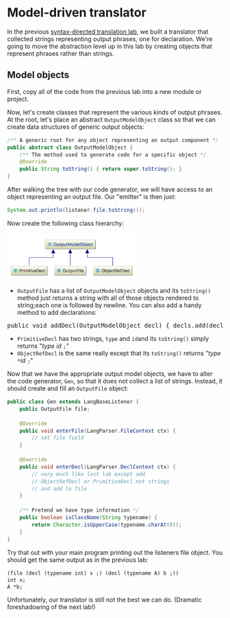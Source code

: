 # Model-driven translator

In the previous [syntax-directed translation lab](https://github.com/parrt/cs652/blob/master/labs/trans.md), we built a translator that collected strings representing output phrases, one for declaration. We're going to move the abstraction level up in this lab by creating objects that represent phrases rather than strings.

## Model objects

First, copy all of the code from the previous lab into a new module or project.

Now, let's create classes that represent the various kinds of output phrases. At the root, let's place an abstract `OutputModelObject` class so that we can create data structures of generic output objects:

```java
/** A generic root for any object representing an output component */
public abstract class OutputModelObject {
	/** The method used to generate code for a specific object */
	@Override
	public String toString() { return super.toString();	}
}
```

After walking the tree with our code generator, we will have access to an object representing an output file. Our "emitter" is then just:
 
```java
System.out.println(listener.file.toString());
```

Now create the following class hierarchy:

<img src=images/trans-objects.png width=300>

* `OutputFile` has a list of `OutputModelObject` objects and its `toString()` method just returns a string with all of those objects rendered to string;each one is followed by newline. You can also add a handy method to add declarations:<br>
<pre>
public void addDecl(OutputModelObject decl) { decls.add(decl); }
</pre>
* `PrimitiveDecl` has two strings, `type` and `id`and its `toString()` simply returns "*type* *id* `;`" 
* `ObjectRefDecl` is the same really except that its `toString()` returns "*type* `*`*id* `;`"

Now that we have the appropriate output model objects, we have to alter the code generator, `Gen`, so that it does not collect a list of strings. Instead, it should create and fill an `OutputFile` object:

```java
public class Gen extends LangBaseListener {
	public OutputFile file;
		
	@Override
	public void enterFile(LangParser.FileContext ctx) {
		// set file field
	}
	
	@Override
	public void enterDecl(LangParser.DeclContext ctx) {
		// very much like last lab except add
		// ObjectRefDecl or PrimitiveDecl not strings
		// and add to file
	}
	
	/** Pretend we have type information */
	public boolean isClassName(String typename) {
		return Character.isUpperCase(typename.charAt(0));
	}
}
```

Try that out with your main program printing out the listeners file object. You should get the same output as in the previous lab:

```
(file (decl (typename int) x ;) (decl (typename A) b ;))
int x;
A *b;
```

Unfortunately, our translator is still not the best we can do. (Dramatic foreshadowing of the next lab!)
